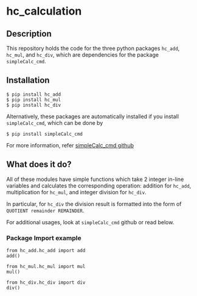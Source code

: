 # hc_calculation

## Description

This repository holds the code for the three python packages `hc_add`, `hc_mul`, and `hc_div`, which are dependencies for the package `simpleCalc_cmd`. 

## Installation

```
$ pip install hc_add
$ pip install hc_mul
$ pip install hc_div
```

Alternatively, these packages are automatically installed if you install `simpleCalc_cmd`, which can be done by
```
$ pip install simpleCalc_cmd
```
For more information, refer [simpleCalc_cmd github](https://github.com/hamsunwoo/simpleCalc_cmd)

## What does it do?
All of these modules have simple functions which take 2 integer in-line variables and calculates the corresponding operation: addition for `hc_add`, multiplication for `hc_mul`, and integer division for `hc_div`.

In particular, for `hc_div` the division result is formatted into the form of `QUOTIENT remainder REMAINDER`.

For additional usages, look at `simpleCalc_cmd` github or read below.

### Package Import example

```
from hc_add.hc_add import add
add()
```
```
from hc_mul.hc_mul import mul
mul()
```
```
from hc_div.hc_div import div
div()
```

